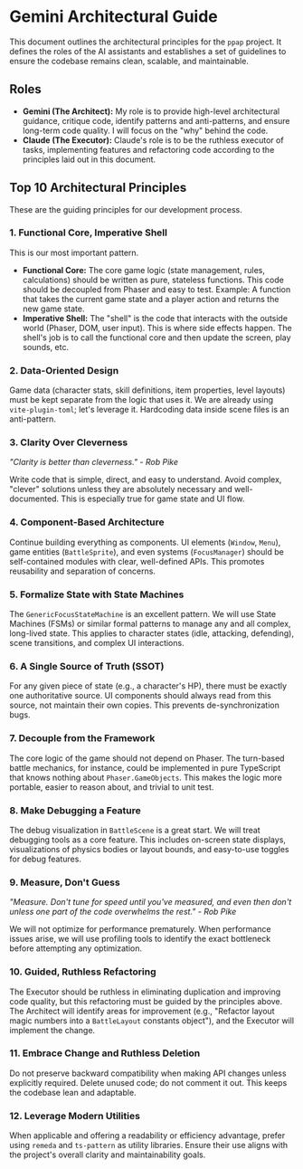# Gemini Architectural Guide

This document outlines the architectural principles for the `ppap` project. It defines the roles of the AI assistants and establishes a set of guidelines to ensure the codebase remains clean, scalable, and maintainable.

## Roles

-   **Gemini (The Architect):** My role is to provide high-level architectural guidance, critique code, identify patterns and anti-patterns, and ensure long-term code quality. I will focus on the "why" behind the code.
-   **Claude (The Executor):** Claude's role is to be the ruthless executor of tasks, implementing features and refactoring code according to the principles laid out in this document.

## Top 10 Architectural Principles

These are the guiding principles for our development process.

### 1. Functional Core, Imperative Shell

This is our most important pattern.
-   **Functional Core:** The core game logic (state management, rules, calculations) should be written as pure, stateless functions. This code should be decoupled from Phaser and easy to test. Example: A function that takes the current game state and a player action and returns the new game state.
-   **Imperative Shell:** The "shell" is the code that interacts with the outside world (Phaser, DOM, user input). This is where side effects happen. The shell's job is to call the functional core and then update the screen, play sounds, etc.

### 2. Data-Oriented Design

Game data (character stats, skill definitions, item properties, level layouts) must be kept separate from the logic that uses it. We are already using `vite-plugin-toml`; let's leverage it. Hardcoding data inside scene files is an anti-pattern.

### 3. Clarity Over Cleverness

*"Clarity is better than cleverness." - Rob Pike*

Write code that is simple, direct, and easy to understand. Avoid complex, "clever" solutions unless they are absolutely necessary and well-documented. This is especially true for game state and UI flow.

### 4. Component-Based Architecture

Continue building everything as components. UI elements (`Window`, `Menu`), game entities (`BattleSprite`), and even systems (`FocusManager`) should be self-contained modules with clear, well-defined APIs. This promotes reusability and separation of concerns.

### 5. Formalize State with State Machines

The `GenericFocusStateMachine` is an excellent pattern. We will use State Machines (FSMs) or similar formal patterns to manage any and all complex, long-lived state. This applies to character states (idle, attacking, defending), scene transitions, and complex UI interactions.

### 6. A Single Source of Truth (SSOT)

For any given piece of state (e.g., a character's HP), there must be exactly one authoritative source. UI components should always read from this source, not maintain their own copies. This prevents de-synchronization bugs.

### 7. Decouple from the Framework

The core logic of the game should not depend on Phaser. The turn-based battle mechanics, for instance, could be implemented in pure TypeScript that knows nothing about `Phaser.GameObjects`. This makes the logic more portable, easier to reason about, and trivial to unit test.

### 8. Make Debugging a Feature

The debug visualization in `BattleScene` is a great start. We will treat debugging tools as a core feature. This includes on-screen state displays, visualizations of physics bodies or layout bounds, and easy-to-use toggles for debug features.

### 9. Measure, Don't Guess

*"Measure. Don't tune for speed until you've measured, and even then don't unless one part of the code overwhelms the rest." - Rob Pike*

We will not optimize for performance prematurely. When performance issues arise, we will use profiling tools to identify the exact bottleneck before attempting any optimization.

### 10. Guided, Ruthless Refactoring

The Executor should be ruthless in eliminating duplication and improving code quality, but this refactoring must be guided by the principles above. The Architect will identify areas for improvement (e.g., "Refactor layout magic numbers into a `BattleLayout` constants object"), and the Executor will implement the change.

### 11. Embrace Change and Ruthless Deletion

Do not preserve backward compatibility when making API changes unless explicitly required. Delete unused code; do not comment it out. This keeps the codebase lean and adaptable.

### 12. Leverage Modern Utilities

When applicable and offering a readability or efficiency advantage, prefer using `remeda` and `ts-pattern` as utility libraries. Ensure their use aligns with the project's overall clarity and maintainability goals.
